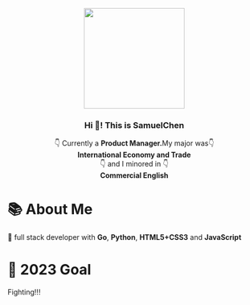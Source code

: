 <p align="center" width="200">
   <img align="center" width="200" src="https://avatars.githubusercontent.com/u/65054820?v=4" />
   <h3 align="center">Hi 👋! This is SamuelChen</h3>
</p>

<p align="center">👇 Currently a <strong>Product Manager.</strong>My major was👇 <br /><strong>International Economy and Trade </strong><br />👇 and I minored in 👇<br /><strong>Commercial English </strong></p>

# 📚 About Me
💾 full stack developer with <strong>Go</strong>, <strong>Python</strong>, <strong>HTML5+CSS3</strong> and <strong>JavaScript</strong><br /></span>


# 🎯 2023 Goal
Fighting!!!
